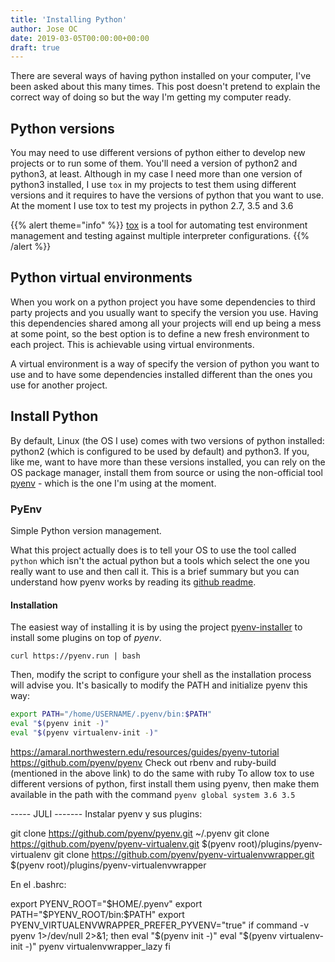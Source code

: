 ```yaml
---
title: 'Installing Python'
author: Jose OC
date: 2019-03-05T00:00:00+00:00
draft: true
---
```


There are several ways of having python installed on your computer, I've been asked about this many times. 
This post doesn't pretend to explain the correct way of doing so but the way I'm getting my computer ready.

## Python versions

You may need to use different versions of python either to develop new projects or to run some of them. 
You'll need a version of python2 and python3, at least. Although in my case I need more than one version of python3 installed, I use `tox` in my projects to test them using different versions and it requires to have the versions of python that you want to use. 
At the moment I use tox to test my projects in python 2.7, 3.5 and 3.6

{{% alert theme="info" %}}
[tox](https://docs.python-guide.org/writing/tests/#tox) is a tool for automating test environment management and testing against multiple interpreter configurations.
{{% /alert %}}

## Python virtual environments

When you work on a python project you have some dependencies to third party projects and you usually want to specify the version you use. 
Having this dependencies shared among all your projects will end up being a mess at some point, so the best option is to define a new fresh environment to each project. This is achievable using virtual environments. 

A virtual environment is a way of specify the version of python you want to use and to have some dependencies installed different than the ones you use for another project.

## Install Python

By default, Linux (the OS I use) comes with two versions of python installed: python2 (which is configured to be used by default) and python3. 
If you, like me, want to have more than these versions installed, you can rely on the OS package manager, install them from source or using the non-official tool [pyenv](https://github.com/pyenv/pyenv) - which is the one I'm using at the moment.


### PyEnv

Simple Python version management.

What this project actually does is to tell your OS to use the tool called `python` which isn't the actual python but a tools which select the one you really want to use and then call it. 
This is a brief summary but you can understand how pyenv works by reading its [github readme](https://github.com/pyenv/pyenv#how-it-works).

#### Installation

The easiest way of installing it is by using the project [pyenv-installer](https://github.com/pyenv/pyenv-installer) to install some plugins on top of *pyenv*.

```
curl https://pyenv.run | bash
```

Then, modify the script to configure your shell as the installation process will advise you. 
It's basically to modify the PATH and initialize pyenv this way:

```bash
export PATH="/home/USERNAME/.pyenv/bin:$PATH"
eval "$(pyenv init -)"
eval "$(pyenv virtualenv-init -)"
```










https://amaral.northwestern.edu/resources/guides/pyenv-tutorial
https://github.com/pyenv/pyenv
  Check out rbenv and ruby-build (mentioned in the above link) to do the same with ruby
  To allow tox to use different versions of python, first install them using pyenv, then make them available in the path with the command `pyenv global system 3.6 3.5`

----- JULI -------
Instalar pyenv y sus plugins:

git clone https://github.com/pyenv/pyenv.git ~/.pyenv
git clone https://github.com/pyenv/pyenv-virtualenv.git $(pyenv root)/plugins/pyenv-virtualenv
git clone https://github.com/pyenv/pyenv-virtualenvwrapper.git $(pyenv root)/plugins/pyenv-virtualenvwrapper


En el .bashrc:

export PYENV_ROOT="$HOME/.pyenv"
export PATH="$PYENV_ROOT/bin:$PATH"
export PYENV_VIRTUALENVWRAPPER_PREFER_PYVENV="true"
if command -v pyenv 1>/dev/null 2>&1; then
  eval "$(pyenv init -)"
  eval "$(pyenv virtualenv-init -)"
  pyenv virtualenvwrapper_lazy
fi


